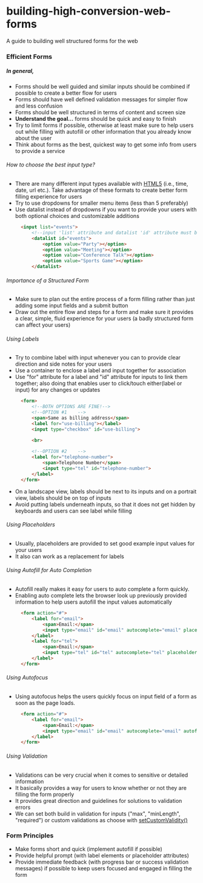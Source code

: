 # building-high-conversion-web-forms
A guide to building well structured forms for the web

### Efficient Forms

##### In general,
* Forms should be well guided and similar inputs should be combined if possible to create a better flow for users
* Forms should have well defined validation messages for simpler flow and less confusion
* Forms should be well structured in terms of content and screen size
* __Understand the goal...__ forms should be quick and easy to finish
* Try to limit forms if possible, otherwise at least make sure to help users out while filling with autofill or other information that you already know about the user
* Think about forms as the best, quickest way to get some info from users to provide a service

###### How to choose the best input type?
* There are many different input types available with [HTML5](https://developer.mozilla.org/en-US/docs/Web/HTML/Element/input) (i.e., time, date, url etc.). Take advantage of these formats to create better form filling experience for users
* Try to use dropdowns for smaller menu items (less than 5 preferably)
* Use datalist instead of dropdowns if you want to provide your users with both optional choices and customizable additions
    ```html
      <input list="events">   
          <!--input 'list' attribute and datalist 'id' attribute must be same-->
          <datalist id="events">  
              <option value="Party"></option>
              <option value="Meeting"></option>
              <option value="Conference Talk"></option>
              <option value="Sports Game"></option>
          </datalist>
    ```    
    
    
###### Importance of a Structured Form
* Make sure to plan out the entire process of a form filling rather than just adding some input fields and a submit button
* Draw out the entire flow and steps for a form and make sure it provides a clear, simple, fluid experience for your users (a badly structured form can affect your users)

###### Using Labels
* Try to combine label with input whenever you can to provide clear direction and side notes for your users
* Use a container to enclose a label and input together for association
* Use "for" attribute for a label and "id" attribute for inputs to link them together; also doing that enables user to click/touch either(label or input) for any changes or updates
    ```html
      <form>  
          <!--BOTH OPTIONS ARE FINE!-->
          <!--OPTION #1    -->
          <span>Same as billing address</span>
          <label for="use-billing"></label>
          <input type="checkbox" id="use-billing">
  
          <br>
          
          <!--OPTION #2    -->
          <label for="telephone-number">
              <span>Telephone Number</span>
              <input type="tel" id="telephone-number">
          </label>
      </form>
    ```
* On a landscape view, labels should be next to its inputs and on a portrait view, labels should be on top of inputs    
* Avoid putting labels underneath inputs, so that it does not get hidden by keyboards and users can see label while filling  
  
###### Using Placeholders
* Usually, placeholders are provided to set good example input values for your users
* It also can work as a replacement for labels

###### Using Autofill for Auto Completion
* Autofill really makes it easy for users to auto complete a form quickly.
* Enabling auto complete lets the browser look up previously provided information to help users autofill the input values automatically
    ```html
      <form action="#">
          <label for="email">
              <span>Email:</span>
              <input type="email" id="email" autocomplete="email" placeholder="Email">
          </label>
          <label for="tel">
              <span>Email:</span>
              <input type="tel" id="tel" autocomplete="tel" placeholder="Telephone Number">
          </label>
      </form>
    ```
    
###### Using Autofocus
* Using autofocus helps the users quickly focus on input field of a form as soon as the page loads.
    ```html
      <form action="#">
          <label for="email">
              <span>Email:</span>
              <input type="email" id="email" autocomplete="email" autofocus placeholder="Email">
          </label>
      </form>
    ```
    
###### Using Validation
* Validations can be very crucial when it comes to sensitive or detailed information
* It basically provides a way for users to know whether or not they are filling the form properly
* It provides great direction and guidelines for solutions to validation errors 
* We can set both build in validation for inputs ("max", "minLength", "required") or custom validations as choose with [setCustomValidity()](https://developer.mozilla.org/en-US/docs/Web/API/HTMLSelectElement/setCustomValidity)


### Form Principles
* Make forms short and quick (implement autofill if possible)
* Provide helpful prompt (with label elements or placeholder attributes)
* Provide immediate feedback (with progress bar or success validation messages) if possible to keep users focused and engaged in filling the form


